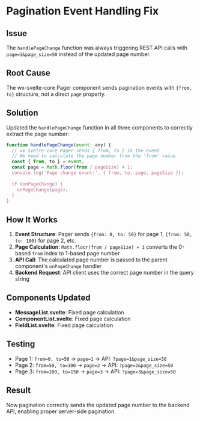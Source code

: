 # Pagination Event Handling Fix

## Issue
The `handlePageChange` function was always triggering REST API calls with `page=1&page_size=50` instead of the updated page number.

## Root Cause
The wx-svelte-core Pager component sends pagination events with `{from, to}` structure, not a direct `page` property.

## Solution
Updated the `handlePageChange` function in all three components to correctly extract the page number:

```javascript
function handlePageChange(event: any) {
  // wx-svelte-core Pager sends { from, to } in the event
  // We need to calculate the page number from the 'from' value
  const { from, to } = event;
  const page = Math.floor(from / pageSize) + 1;
  console.log('Page change event:', { from, to, page, pageSize });
  
  if (onPageChange) {
    onPageChange(page);
  }
}
```

## How It Works
1. **Event Structure**: Pager sends `{from: 0, to: 50}` for page 1, `{from: 50, to: 100}` for page 2, etc.
2. **Page Calculation**: `Math.floor(from / pageSize) + 1` converts the 0-based `from` index to 1-based page number
3. **API Call**: The calculated page number is passed to the parent component's `onPageChange` handler
4. **Backend Request**: API client uses the correct page number in the query string

## Components Updated
- **MessageList.svelte**: Fixed page calculation
- **ComponentList.svelte**: Fixed page calculation  
- **FieldList.svelte**: Fixed page calculation

## Testing
- Page 1: `from=0, to=50` → `page=1` → API: `?page=1&page_size=50`
- Page 2: `from=50, to=100` → `page=2` → API: `?page=2&page_size=50`
- Page 3: `from=100, to=150` → `page=3` → API: `?page=3&page_size=50`

## Result
Now pagination correctly sends the updated page number to the backend API, enabling proper server-side pagination.
